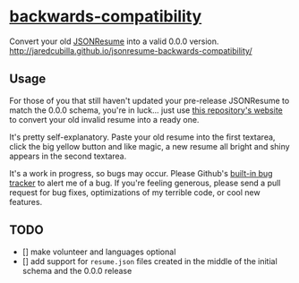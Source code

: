 # [backwards-compatibility](http://jaredcubilla.github.io/jsonresume-backwards-compatibility/)

Convert your old [JSONResume](http://jsonresume.org/) into a valid 0.0.0 version. http://jaredcubilla.github.io/jsonresume-backwards-compatibility/

## Usage

For those of you that still haven't updated your pre-release JSONResume to match the 0.0.0 schema, you're in luck... just use [this repository's website](http://jaredcubilla.github.io/jsonresume-backwards-compatibility/) to convert your old invalid resume into a ready one.

It's pretty self-explanatory. Paste your old resume into the first textarea, click the big yellow button and like magic, a new resume all bright and shiny appears in the second textarea.

It's a work in progress, so bugs may occur. Please Github's [built-in bug tracker](https://github.com/JaredCubilla/jsonresume-backwards-compatibility/issues) to alert me of a bug. If you're feeling generous, please send a pull request for bug fixes, optimizations of my terrible code, or cool new features.

## TODO

- [] make volunteer and languages optional
- [] add support for `resume.json` files created in the middle of the initial schema and the 0.0.0 release